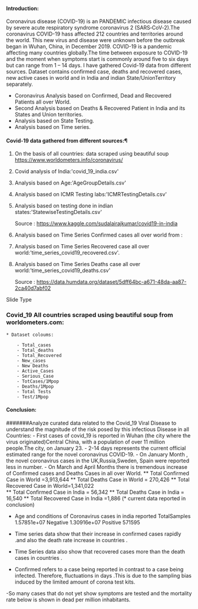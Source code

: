 #### Introduction: 
Coronavirus disease (COVID-19) is an  PANDEMIC infectious disease caused by severe acute respiratory syndrome coronavirus 2 (SARS‑CoV‑2).The coronavirus COVID-19 hass affected 212 countries and territories around the world. This new virus and disease were unknown before the outbreak began in Wuhan, China, in December 2019. COVID-19 is a pandemic affecting many countries globally.The time between exposure to COVID-19 and the moment when symptoms start is commonly around five to six days but can range from 1 – 14 days. I have gathered Covid-19 data from different sources. Dataset contains confirmed case, deaths and recovered cases, new active cases in world and in India and indian  State/UnionTerritory separately.

 * Coronavirus Analysis based on Confirmed, Dead and Recovered Patients all over World.
 * Second Analysis based on Deaths & Recovered Patient in India and its States and Union territories.
 * Analysis based on State Testing. 
 * Analysis based on Time series.
 
#### Covid-19 data gathered from different sources:¶
1. On the basis of all countries: data scraped using beautiful soup https://www.worldometers.info/coronavirus/

2. Covid analysis of India:'covid_19_india.csv'    
3. Analysis based on Age:'AgeGroupDetails.csv'
4. Analysis based on ICMR Testing labs:'ICMRTestingDetails.csv'    
5. Analysis based on testing done in indian states:'StatewiseTestingDetails.csv' 

    Source : https://www.kaggle.com/sudalairajkumar/covid19-in-india

6. Analysis based on Time Series Confirmed cases all over world from :
7. Analysis based on Time Series Recovered case all over world:'time_series_covid19_recovered.csv'.
8. Analysis based on Time Series Deaths case all over world:'time_series_covid19_deaths.csv'

    Source : https://data.humdata.org/dataset/5dff64bc-a671-48da-aa87-2ca40d7abf02
    
  Slide Type
### Covid_19 All countries scraped using beautiful soup from worldometers.com: 
    
    * Dataset coloums:
    
        - Total_cases
        - Total_deaths
        - Total_Recovered
        - New_cases
        - New Deaths
        - Active_Cases
        - Serious_Case
        - TotCases/1Mpop
        - Deaths/1Mpop
        - Total Tests
        - Test/1Mpop

#### Conclusion: 
#######Analyze curated data related to the Covid_19 Viral Disease  to understand the magnitude of the risk posed by this infectious Disease in all Countries:
     - First cases of covid_19 is reported in Wuhan (the city where the virus originated)Central China, with a population of          over 11 million people.The city, on January 23.
     - 2-14 days represents the current official estimated range for the novel coronavirus COVID-19.
     - On January Month , the novel coronavirus cases in the UK,Russia,Sweden, Spain were reported less in number.
     - On March and April Months there is tremendous increase of Confirmed cases and Deaths Cases in all over World.
       ** Total Confirmed Case in World =3,913,644
       ** Total Deaths Case in World = 270,426
       ** Total Recovered Case in World=1,341,022	
       ** Total Confirmed Case in India = 56,342
       ** Total Deaths Case in India = 16,540
       ** Total Recovered Case in India =1,886
       (* current data reported in conclusion)
- Age and conditions of Coronavirus cases in india  reported 
TotalSamples                                          1.57851e+07
Negative                                              1.30916e+07
Positive                                                   571595
   
    
- Time series data show that their increase in confirmed cases rapidly .and also the  death rate increase in countries .

- Time Series data also show that recovered cases  more than the death cases in countries . 

- Confirmed refers to a case being reported in contrast to a case being infected. Therefore, fluctuations in days .This is       due to the sampling bias induced by the limited amount of corona test kits.
    
 -So many cases that do not yet show symptoms are tested and the mortality rate below is shown in dead per million inhabitants.

    
     
